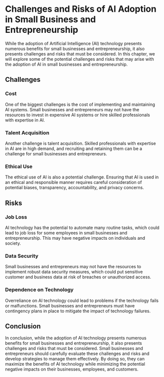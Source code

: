 Challenges and Risks of AI Adoption in Small Business and Entrepreneurship
========================================================================================================================================

While the adoption of Artificial Intelligence (AI) technology presents numerous benefits for small businesses and entrepreneurship, it also presents challenges and risks that must be considered. In this chapter, we will explore some of the potential challenges and risks that may arise with the adoption of AI in small businesses and entrepreneurship.

Challenges
----------

### Cost

One of the biggest challenges is the cost of implementing and maintaining AI systems. Small businesses and entrepreneurs may not have the resources to invest in expensive AI systems or hire skilled professionals with expertise in AI.

### Talent Acquisition

Another challenge is talent acquisition. Skilled professionals with expertise in AI are in high demand, and recruiting and retaining them can be a challenge for small businesses and entrepreneurs.

### Ethical Use

The ethical use of AI is also a potential challenge. Ensuring that AI is used in an ethical and responsible manner requires careful consideration of potential biases, transparency, accountability, and privacy concerns.

Risks
-----

### Job Loss

AI technology has the potential to automate many routine tasks, which could lead to job loss for some employees in small businesses and entrepreneurship. This may have negative impacts on individuals and society.

### Data Security

Small businesses and entrepreneurs may not have the resources to implement robust data security measures, which could put sensitive customer and business data at risk of breaches or unauthorized access.

### Dependence on Technology

Overreliance on AI technology could lead to problems if the technology fails or malfunctions. Small businesses and entrepreneurs must have contingency plans in place to mitigate the impact of technology failures.

Conclusion
----------

In conclusion, while the adoption of AI technology presents numerous benefits for small businesses and entrepreneurship, it also presents challenges and risks that must be considered. Small businesses and entrepreneurs should carefully evaluate these challenges and risks and develop strategies to manage them effectively. By doing so, they can maximize the benefits of AI technology while minimizing the potential negative impacts on their businesses, employees, and customers.
